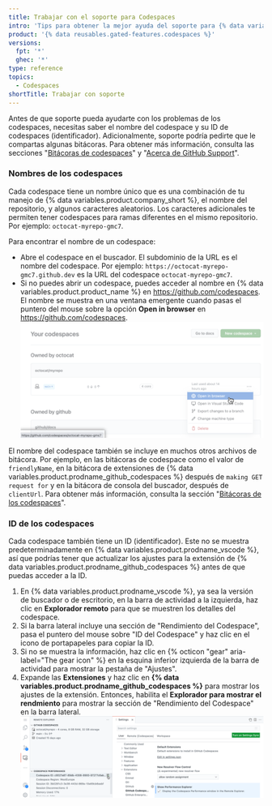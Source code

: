 ```yaml
---
title: Trabajar con el soporte para Codespaces
intro: 'Tips para obtener la mejor ayuda del soporte para {% data variables.product.prodname_codespaces %}.'
product: '{% data reusables.gated-features.codespaces %}'
versions:
  fpt: '*'
  ghec: '*'
type: reference
topics:
  - Codespaces
shortTitle: Trabajar con soporte
---
```


Antes de que soporte pueda ayudarte con los problemas de los codespaces, necesitas saber el nombre del codespace y su ID de codespaces (identificador). Adicionalmente, soporte podría pedirte que le compartas algunas bitácoras. Para obtener más información, consulta las secciones "[Bitácoras de codespaces](/codespaces/troubleshooting/codespaces-logs)" y "[Acerca de GitHub Support](/github/working-with-github-support/about-github-support)".

### Nombres de los codespaces

Cada codespace tiene un nombre único que es una combinación de tu manejo de {% data variables.product.company_short %}, el nombre del repositorio, y algunos caracteres aleatorios. Los caracteres adicionales te permiten tener codespaces para ramas diferentes en el mismo repositorio. Por ejemplo: `octocat-myrepo-gmc7`.

Para encontrar el nombre de un codespace:

- Abre el codespace en el buscador. El subdominio de la URL es el nombre del codespace. Por ejemplo: `https://octocat-myrepo-gmc7.github.dev` es la URL del codespace `octocat-myrepo-gmc7`.
- Si no puedes abrir un codespace, puedes acceder al nombre en {% data variables.product.product_name %} en https://github.com/codespaces. El nombre se muestra en una ventana emergente cuando pasas el puntero del mouse sobre la opción **Open in browser** en https://github.com/codespaces. ![Nombre del codespace que se muestra al pasar el puntero del mouse](/assets/images/help/codespaces/find-codespace-name-github.png)

El nombre del codespace también se incluye en muchos otros archivos de bitácora. Por ejemplo, en las bitácoras de codespace como el valor de `friendlyName`, en la bitácora de extensiones de {% data variables.product.prodname_github_codespaces %} después de `making GET request for` y en la bitácora de consola del buscador, después de `clientUrl`. Para obtener más información, consulta la sección "[Bitácoras de los codespaces](/codespaces/troubleshooting/codespaces-logs)".

### ID de los codespaces

Cada codespace también tiene un ID (identificador). Este no se muestra predeterminadamente en {% data variables.product.prodname_vscode %}, así que podrías tener que actualizar los ajustes para la extensión de {% data variables.product.prodname_github_codespaces %} antes de que puedas acceder a la ID.

1. En {% data variables.product.prodname_vscode %}, ya sea la versión de buscador o de escritorio, en la barra de actividad a la izquierda, haz clic en **Explorador remoto** para que se muestren los detalles del codespace.
2. Si la barra lateral incluye una sección de "Rendimiento del Codespace", pasa el puntero del mouse sobre "ID del Codespace" y haz clic en el icono de portapapeles para copiar la ID.
3. Si no se muestra la información, haz clic en {% octicon "gear" aria-label="The gear icon" %} en la esquina inferior izquierda de la barra de actividad para mostrar la pestaña de "Ajustes".
4. Expande las **Extensiones** y haz clic en **{% data variables.product.prodname_github_codespaces %}** para mostrar los ajustes de la extensión. Entonces, habilita el **Explorador para mostrar el rendmiento** para mostrar la sección de "Rendimiento del Codespace" en la barra lateral. ![ID y ajustes del codespace requeridos para mostrar la información de rendimiento](/assets/images/help/codespaces/find-codespace-id.png)
